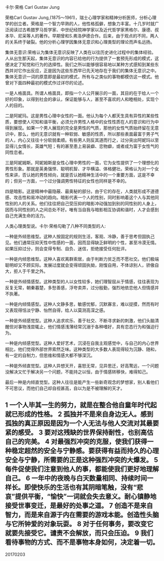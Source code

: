 卡尔·荣格 Carl Gustav Jung

荣格Carl Gustav Jung,(1875～1961)，瑞士心理学家和精神分析医师，分析心理学的创立者。荣格是一个智力早熟的人，他性格孤僻，想象力丰富。十几岁时就广泛阅读过古希腊罗马哲学家、中世纪经院神学家以及近代哲学家黑格尔、康德、叔本华、尼采等人的著作。早期曾和S.弗洛伊德合作。后来，由于观点的不同，两人的关系终于破裂。他的分析心理学因集体无意识和心理类型的理论而声名远扬。

集体无意识:荣格认为集体无意识反映了人类在以往历史进化过程中的集体经验。人从出生那天起，集体无意识的内容已给他的行为提供了一套预先形成的模式，这便决定了知觉和行为的选择性。我们之所以能够很容易地以某种方式感知到某些东西并对它作出反应，正是因为这些东西早已先天地存在于我们的集体无意识之中。集体无意识一词的原意即是最初的模式，所有与之类似的事物都模仿这一模式。他曾对下面四种最初的模式作过详尽的论述。

一是人格面具。所谓人格面具，即指一个人公开展示的一面，其目的在于给人一个好的印象，以得到社会的承认，保证能够与人，甚至不喜欢的人和睦相处，实现个人的目的。

二是阿妮玛。这是男性心理中女性的一面。他认为每个人都天生具有异性的某些性质，要想使人可知和谐平衡，必须允许男性人格中的女性性质在人的意识和行为中得到展现。如果一个男人展现的完全是男性的气质，那他的女性气质始终留在无意识中，那么，他的无意识就有一种软弱、敏感的性质，所以那些表面最富于男子气的人，内心又往往十分软弱柔顺。有些男人则反其道而行之，过分突出阿妮玛以至显得儿女情长，英雄气短；有的甚至患上易装癖、恋物癖，或者成为富于女性气的同性恋者。

三是阿妮姆斯。阿妮姆斯是女性心理中男性的一面，它为女性提供了一个理想化的男性形象。那就是英勇强悍、聪明机智、才华横溢、体格健壮。荣格认为对一个女性来讲，否认她的男性倾向，就是否认她精神生活中的一个重要方面，这是不幸的；但另一方面，一个过分强调男性特征的女性也同样是不幸的。

四是暗影。这是精神中最隐蔽、最奥秘的部分。由于它的存在，人类就形成不道德感、攻击性和易冲动的趋向。暗影代表一个人的性别，同时影响着这个人与其他同性别的人的关系。他们往往把自己受压抑的暗影冲动强加到别的同性别的人身上，因而与同性别的人之间总处不好。唯有当自我与暗影相互协调和谐时，人才会感到自己充满生命的活力。


人类心理类型说。卡尔·荣格勾勒了八种不同类型的人:

一种是外倾思维型。这种人按固定的规则生活，客观、冷静，善于思考但固执己见。他们通常压抑天性中性感的一面，因而显得缺乏鲜明的个性，甚至冷漠无情。如果压抑过分，则会变得专制、自负、迷信，拒绝接受任何批评。

一种是内倾思维型。这种人喜欢离群索居，由于判断力贫乏而不愿社交。他们极端聪明却又不顾实际。发展过度就会变得顽固执拗，刚愎自用，不体谅别人，骄傲自大，拒人于千里之外。

一种是外倾情感型。这种类型的人以女性较多，她们理智屈从于情感，往往表现为反复无常，朝秦暮楚，多愁善感，浮夸卖弄，过分殷勤，强烈地依恋他人但情感并不执著。

一种是内倾情感型。这种人文静多思，敏感忧郁，沉默寡言，难以捉摸，然而有时又表现得恬淡宁静、怡然自得，给人以莫测高深之感。

一种是外倾感觉型。这种人追求欢乐、善于社交、不断寻求新的刺激，他们头脑清醒但对事物浅尝辄止，他们情感浅薄经常沉溺于各种嗜好，具有恋态行为和强迫行为。

一种是内倾感觉型。这种人爱好艺术，沉浸在自我主观感觉中，与自己的内心世界相比，他们觉得外部世界索然乏味。这种类型的大多数人表现得较为沉静、随和，有一定的自制力，但思维和情感大都不够深沉。

一种是外倾直觉型。这种人异想天开，喜怒无常，见异思迁，好高鹜远，一个问题没解决又忙于解决另一个问题，不能持之以恒，由于情感转移快，难得知己。

最后一种是内倾直觉型。这种人往往是能产生一些新奇观念的梦想家，别人看他们不可思议，而他们自己却自视甚高，自以为是不被理解的天才。

1 一个人毕其一生的努力，就是在整合他自童年时代起就已形成的性格。
2 孤独并不是来自身边无人。感到孤独的真正原因是因为一个人无法与他人交流对其最要紧的感受。
3 要对这残缺的世界保持耐性，也别高估自己的完美。
4 对最强烈冲突的克服，使我们获得一种稳定超然的安全与宁静感。要获得有益而持久的心理安全与宁静，所需要的正是这种强烈冲突的大爆发。
5 每件促使我们注意到他人的事，都能使我们更好地理解自己。
6 一年中的夜晚与白天数量相同、持续时间一样长。即使快乐的生活也有其阴暗笔触，没有“悲哀”提供平衡，“愉快”一词就会失去意义。耐心镇静地接受世事变迁，是最好的处事之道。
7 创造不是来自智力，而是来自源于内在需要的游戏本能。创造性头脑与它所钟爱的对象玩耍。
8 对于任何事务，要改变它就要先接受它。谴责不会解放，而只会压迫。
9 我们看待事物的方式、而不是事物本身如何，决定着一切。
---------------------
20170203
